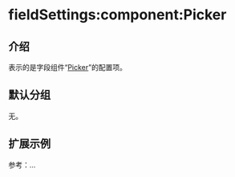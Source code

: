 # fieldSettings:component:Picker

## 介绍

表示的是字段组件“[Picker](https://docs-cn.nocobase.com/handbook/ui/fields/association-field#%E6%95%B0%E6%8D%AE%E9%80%89%E6%8B%A9%E5%99%A8)”的配置项。

## 默认分组

无。

## 扩展示例

参考：...
